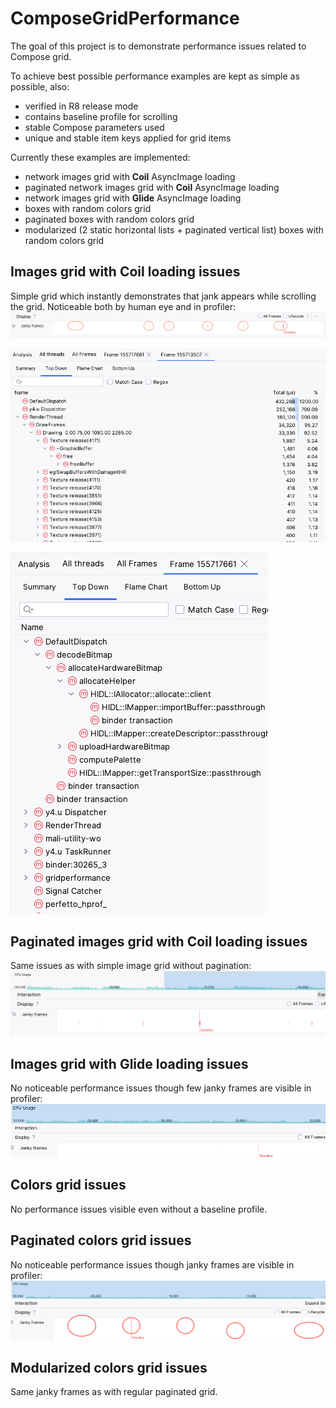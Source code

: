 # ComposeGridPerformance

The goal of this project is to demonstrate performance issues related to Compose grid.

To achieve best possible performance examples are kept as simple as possible, also:
- verified in R8 release mode
- contains baseline profile for scrolling
- stable Compose parameters used
- unique and stable item keys applied for grid items


Currently these examples are implemented:
- network images grid with **Coil** AsyncImage loading
- paginated network images grid with **Coil** AsyncImage loading
- network images grid with **Glide** AsyncImage loading
- boxes with random colors grid
- paginated boxes with random colors grid
- modularized (2 static horizontal lists + paginated vertical list) boxes with random colors grid


## Images grid with **Coil** loading issues

Simple grid which instantly demonstrates that jank appears while scrolling the grid. Noticeable both by human eye and in profiler:
![jank_1](https://github.com/PauliusVal/ComposeGridPerformance/blob/main/images/images_grid_janky_frames_1.png?raw=true)

![jank_2](https://github.com/PauliusVal/ComposeGridPerformance/blob/main/images/images_grid_janky_frames_2.png?raw=true)

![jank_3](https://github.com/PauliusVal/ComposeGridPerformance/blob/main/images/images_grid_janky_frames_3.png?raw=true)

## Paginated images grid with **Coil** loading issues

Same issues as with simple image grid without pagination:
![jank_4](https://github.com/PauliusVal/ComposeGridPerformance/blob/main/images/paginated_images_grid_janky_frames_1.png?raw=true)

## Images grid with **Glide** loading issues

No noticeable performance issues though few janky frames are visible in profiler:
![jank_5](https://github.com/PauliusVal/ComposeGridPerformance/blob/main/images/glide_images_grid_janky_frames_1.png?raw=true)

## Colors grid issues

No performance issues visible even without a baseline profile.

## Paginated colors grid issues

No noticeable performance issues though janky frames are visible in profiler:
![jank_6](https://github.com/PauliusVal/ComposeGridPerformance/blob/main/images/paginated_colors_grid_janky_frames_1.png?raw=true)

## Modularized colors grid issues

Same janky frames as with regular paginated grid.